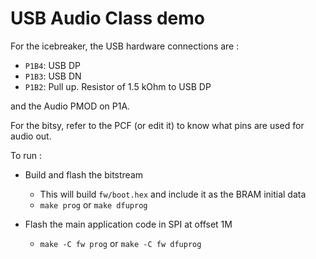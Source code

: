 USB Audio Class demo
====================

For the icebreaker, the USB hardware connections are :
  * `P1B4`: USB DP
  * `P1B3`: USB DN
  * `P1B2`: Pull up. Resistor of 1.5 kOhm to USB DP 

and the Audio PMOD on P1A.

For the bitsy, refer to the PCF (or edit it) to know what pins
are used for audio out.

To run :
  * Build and flash the bitstream
      * This will build `fw/boot.hex` and include it as the BRAM initial data
      * `make prog` or `make dfuprog`

  * Flash the main application code in SPI at offset 1M
      * `make -C fw prog` or `make -C fw dfuprog`
